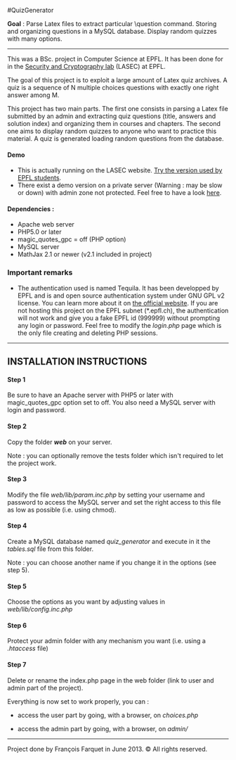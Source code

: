 #QuizGenerator

**Goal** : Parse Latex files to extract particular \question command. Storing and organizing questions in a MySQL database. Display random quizzes with many options.

___

This was a BSc. project in Computer Science at EPFL. It has been done for in the [Security and Cryptography lab](http://lasecwww.epfl.ch/ "LASEC EPFL") (LASEC) at EPFL.

The goal of this project is to exploit a large amount of Latex quiz archives. A quiz is a sequence of N multiple choices questions with exactly one right answer among M.


This project has two main parts. The first one consists in parsing a Latex file submitted
by an admin and extracting quiz questions (title, answers and solution index) and organizing them in courses and chapters. The second
one aims to display random quizzes to anyone who want to practice this material. A quiz is generated loading random questions from the database.

#### Demo
*	This is actually running on the LASEC website. [Try the version used by EPFL students](http://lasec.epfl.ch/quiz_generator/choices.php "Quiz generator at LASEC, EPFL").
*	There exist a demo version on a private server (Warning : may be slow or down) with admin zone not protected. Feel free to have a look [here](http://home.farquet.com/quiz_generator/ "Quiz generator Farquet").

#### Dependencies :

*	Apache web server
*	PHP5.0 or later
*	magic_quotes_gpc = off (PHP option)
*	MySQL server
*	MathJax 2.1 or newer (v2.1 included in project)

### Important remarks
*	The authentication used is named Tequila. It has been developped by EPFL and is and open source authentication system under GNU GPL v2 license. You can learn more about it on [the official website](http://tequila.epfl.ch "Tequila EPFL"). If you are not hosting this project on the EPFL subnet (*.epfl.ch), the authentication will not work and give you a fake EPFL id (999999) without prompting any login or password. Feel free to modify the *login.php* page which is the only file creating and deleting PHP sessions.

___

## INSTALLATION INSTRUCTIONS 

#### Step 1

Be sure to have an Apache server with PHP5 or later with magic_quotes_gpc option set
to off. You also need a MySQL server with login and password.

#### Step 2

Copy the folder ***web*** on your server.

Note : you can optionally remove the tests folder which isn't required to let the project
work.

#### Step 3

Modify the file *web/lib/param.inc.php* by setting your username and password to access the MySQL server and set the right access to this file as low as possible (i.e. using chmod).

#### Step 4

Create a MySQL database named *quiz_generator* and execute in it the *tables.sql* file from this folder.

Note : you can choose another name if you change it in the options (see step 5).

#### Step 5

Choose the options as you want by adjusting values in *web/lib/config.inc.php*

#### Step 6

Protect your admin folder with any mechanism you want (i.e. using a *.htaccess* file)

#### Step 7

Delete or rename the index.php page in the web folder (link to user and admin part of the
project).

Everything is now set to work properly, you can :

*	access the user part by going, with a browser, on *choices.php*

*	access the admin part by going, with a browser, on *admin/*

___
Project done by François Farquet in June 2013. &copy; All rights reserved.
